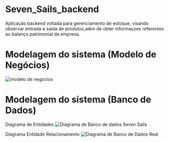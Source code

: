 # Seven_Sails_backend
Aplicação backend voltada para gerenciamento de estoque, visando observar entrada e saida de produtos,além de obter informaçoes referentes ao balanço patrimonial da empresa.

# Modelagem do sistema (Modelo de Negócios)
![modelo de negocios](https://user-images.githubusercontent.com/42048231/117884234-c117ff00-b282-11eb-83a9-c47f4b6e097d.png)


# Modelagem do sistema (Banco de Dados)
  Diagrama de Entidades
![Diagrama de Banco de dados Seven Sails](https://user-images.githubusercontent.com/42048231/117823804-403a1280-b244-11eb-9aa1-ab1dd39f2529.png)

  Diagrama Entidade Relacionamento
![Diagrama de Banco de Dados Real](https://user-images.githubusercontent.com/42048231/117968403-8652ad00-b2fc-11eb-8d99-99ebac199462.png)
